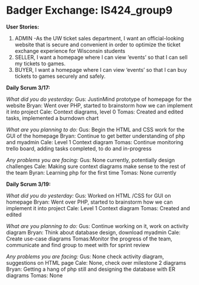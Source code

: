 # Badger Exchange: IS424_group9

**User Stories:**
1. ADMIN -As the UW ticket sales department, I want an official-looking website that is secure and convenient in order to optimize the ticket exchange experience for Wisconsin students
2. SELLER, I want a homepage where I can view ‘events’ so that I can sell my tickets to games.
3. BUYER, I want a homepage where I can view ‘events’ so that I can buy tickets to games securely and safely.

**Daily Scrum 3/17:**

_What did you do yesterday:_
Gus: JustinMind prototype of homepage for the website
Bryan: Went over PHP, started to brainstorm how we can implement it into project
Cale: Context diagrams, level 0
Tomas: Created and edited tasks, implemented a burndown chart

_What are you planning to do:_
Gus:  Begin the HTML and CSS work for the GUI of the homepage
Bryan: Continue to get better understanding of php and myadmin
Cale: Level 1 Context diagram
Tomas: Continue monitoring trello board, adding tasks completed, to do and in-progress

_Any problems you are facing:_
Gus: None currently, potentially design challenges 
Cale: Making sure context diagrams make sense to the rest of the team
Byran: Learning php for the first time
Tomas: None currently

**Daily Scrum 3/19:**

_What did you do yesterday:_
Gus: Worked on HTML /CSS for GUI on homepage
Bryan: Went over PHP, started to brainstorm how we can implement it into project
Cale: Level 1 Context diagram
Tomas: Created and edited 

_What are you planning to do:_
Gus: Continue working on it, work on activity diagram
Bryan: Think about database design, download myadmin
Cale: Create use-case diagrams
Tomas:Monitor the progress of the team, communicate and find group to meet with for sprint review

_Any problems you are facing:_
Gus: None check activity diagram, suggestions on HTML page
Cale: None, check over milestone 2 diagrams
Bryan: Getting a hang of php still and designing the database with ER diagrams
Tomas: None



